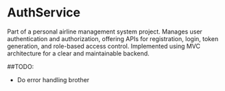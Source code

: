 # AuthService
Part of a personal airline management system project. Manages user authentication and authorization, offering APIs for registration, login, token generation, and role-based access control. Implemented using MVC architecture for a clear and maintainable backend.


##TODO:
 -  Do error handling brother